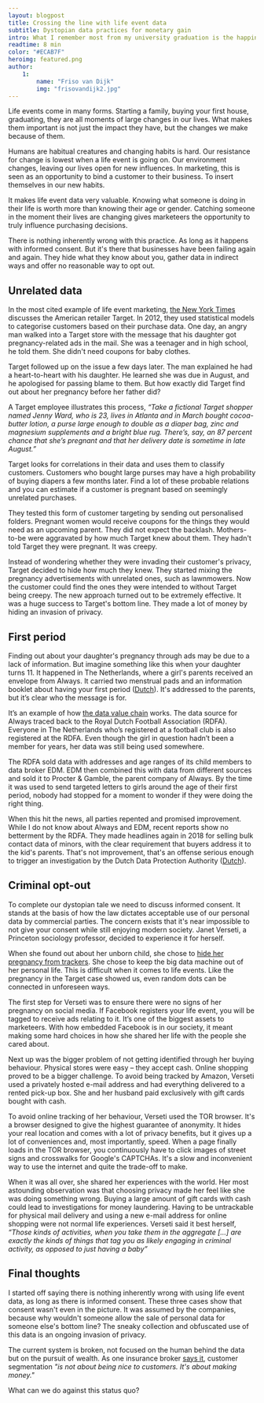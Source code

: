 ```yaml
---
layout: blogpost
title: Crossing the line with life event data
subtitle: Dystopian data practices for monetary gain
intro: What I remember most from my university graduation is the happiness of reaching a major milestone in life. Sharing it with my friends and family was an important part of that experience. It was posted to Facebook, I updated my LinkedIn profile, I got ready for my first job. What I didn't know was how marketeers would use that data to try and influence my life.
readtime: 8 min
color: "#ECAB7F"
heroimg: featured.png
author:
    1:
        name: "Friso van Dijk"
        img: "frisovandijk2.jpg"
---
```


Life events come in many forms. Starting a family, buying your first house, graduating, they are all moments of large changes in our lives. What makes them important is not just the impact they have, but the changes we make because of them.

Humans are habitual creatures and changing habits is hard. Our resistance for change is lowest when a life event is going on. Our environment changes, leaving our lives open for new influences. In marketing, this is seen as an opportunity to bind a customer to their business. To insert themselves in our new habits.

It makes life event data very valuable. Knowing what someone is doing in their life is worth more than knowing their age or gender. Catching someone in the moment their lives are changing gives marketeers the opportunity to truly influence purchasing decisions.

There is nothing inherently wrong with this practice. As long as it happens with informed consent. But it's there that businesses have been failing again and again. They hide what they know about you, gather data in indirect ways and offer no reasonable way to opt out.

## Unrelated data

In the most cited example of life event marketing, <a href="https://www.nytimes.com/2012/02/19/magazine/shopping-habits.html" target="_blank">the New York Times</a> discusses the American retailer Target. In 2012, they used statistical models to categorise customers based on their purchase data. One day, an angry man walked into a Target store with the message that his daughter got pregnancy-related ads in the mail. She was a teenager and in high school, he told them. She didn't need coupons for baby clothes.

Target followed up on the issue a few days later. The man explained he had a heart-to-heart with his daughter. He learned she was due in August, and he apologised for passing blame to them. But how exactly did Target find out about her pregnancy before her father did?

A Target employee illustrates this process, *“Take a fictional Target shopper named Jenny Ward, who is 23, lives in Atlanta and in March bought cocoa-butter lotion, a purse large enough to double as a diaper bag, zinc and magnesium supplements and a bright blue rug. There’s, say, an 87 percent chance that she’s pregnant and that her delivery date is sometime in late August.”*

Target looks for correlations in their data and uses them to classify customers. Customers who bought large purses may have a high probability of buying diapers a few months later. Find a lot of these probable relations and you can estimate if a customer is pregnant based on seemingly unrelated purchases.

They tested this form of customer targeting by sending out personalised folders. Pregnant women would receive coupons for the things they would need as an upcoming parent. They did not expect the backlash. Mothers-to-be were aggravated by how much Target knew about them. They hadn't told Target they were pregnant. It was creepy.

Instead of wondering whether they were invading their customer's privacy, Target decided to hide how much they knew. They started mixing the pregnancy advertisements with unrelated ones, such as lawnmowers. Now the customer could find the ones they were intended to without Target being creepy. The new approach turned out to be extremely effective. It was a huge success to Target's bottom line. They made a lot of money by hiding an invasion of privacy.

## First period

Finding out about your daughter's pregnancy through ads may be due to a lack of information. But imagine something like this when your daughter turns 11. It happened in The Netherlands, where a girl's parents received an envelope from Always. It carried two menstrual pads and an information booklet about having your first period (<a href="https://www.volkskrant.nl/nieuws-achtergrond/hoe-de-knvb-en-always-meisjes-maandverband-opdringen~bae4bc95" target="_blank">Dutch</a>). It's addressed to the parents, but it’s clear who the message is for.

It’s an example of how <a href="https://www.twentyoftime.com/surveillance-the-uncomfortable-business-model-of-the-internet" target="_blank">the data value chain</a> works. The data source for Always traced back to the Royal Dutch Football Association (RDFA). Everyone in The Netherlands who’s registered at a football club is also registered at the RDFA. Even though the girl in question hadn’t been a member for years, her data was still being used somewhere.

The RDFA sold data with addresses and age ranges of its child members to data broker EDM. EDM then combined this with data from different sources and sold it to Procter & Gamble, the parent company of Always. By the time it was used to send targeted letters to girls around the age of their first period, nobody had stopped for a moment to wonder if they were doing the right thing.

When this hit the news, all parties repented and promised improvement. While I do not know about Always and EDM, recent reports show no betterment by the RDFA. They made headlines again in 2018 for selling bulk contact data of minors, with the clear requirement that buyers address it to the kid's parents. That's not improvement, that's an offense serious enough to trigger an investigation by the Dutch Data Protection Authority (<a href="https://www.bitsoffreedom.nl/2018/12/17/de-knvb-jubelt-maar-moet-zich-schamen/" target="_blank">Dutch</a>).

## Criminal opt-out

To complete our dystopian tale we need to discuss informed consent. It stands at the basis of how the law dictates acceptable use of our personal data by commercial parties. The concern exists that it's near impossible to not give your consent while still enjoying modern society. Janet Verseti, a Princeton sociology professor, decided to experience it for herself.

When she found out about her unborn child, she chose to <a href="https://mashable.com/2014/04/26/big-data-pregnancy/" target="_blank">hide her pregnancy from trackers</a>. She chose to keep the big data machine out of her personal life. This is difficult when it comes to life events. Like the pregnancy in the Target case showed us, even random dots can be connected in unforeseen ways.

The first step for Verseti was to ensure there were no signs of her pregnancy on social media. If Facebook registers your life event, you will be tagged to receive ads relating to it. It’s one of the biggest assets to marketeers. With how embedded Facebook is in our society, it meant making some hard choices in how she shared her life with the people she cared about.

Next up was the bigger problem of not getting identified through her buying behaviour. Physical stores were easy – they accept cash. Online shopping proved to be a bigger challenge. To avoid being tracked by Amazon, Verseti used a privately hosted e-mail address and had everything delivered to a rented pick-up box. She and her husband paid exclusively with gift cards bought with cash.

To avoid online tracking of her behaviour, Verseti used the TOR browser. It's a browser designed to give the highest guarantee of anonymity. It hides your real location and comes with a lot of privacy benefits, but it gives up a lot of conveniences and, most importantly, speed. When a page finally loads in the TOR browser, you continuously have to click images of street signs and crosswalks for Google's CAPTCHAs. It's a slow and inconvenient way to use the internet and quite the trade-off to make.

When it was all over, she shared her experiences with the world. Her most astounding observation was that choosing privacy made her feel like she was doing something wrong. Buying a large amount of gift cards with cash could lead to investigations for money laundering. Having to be untrackable for physical mail delivery and using a new e-mail address for online shopping were not normal life experiences. Verseti said it best herself, *“Those kinds of activities, when you take them in the aggregate [...] are exactly the kinds of things that tag you as likely engaging in criminal activity, as opposed to just having a baby”*

## Final thoughts

I started off saying there is nothing inherently wrong with using life event data, as long as there is informed consent. These three cases show that consent wasn't even in the picture. It was assumed by the companies, because why wouldn't someone allow the sale of personal data for someone else's bottom line? The sneaky collection and obfuscated use of this data is an ongoing invasion of privacy.

The current system is broken, not focused on the human behind the data but on the pursuit of wealth. As one insurance broker <a href="https://www.slideshare.net/TowersWatson/understanding-the-value-of-customer-segments-and-leveraging-these-insights" target="_blank">says it</a>, customer segmentation *"is not about being nice to customers. It's about making money."*

What can we do against this status quo?